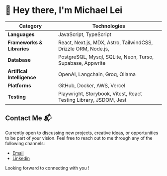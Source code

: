# 👋 Hey there, I'm Michael Lei
| **Category**          | **Technologies**                                                                 |
|-----------------------|--------------------------------------------------------------------------|
| **Languages**         | JavaScript, TypeScript                                                   |
| **Frameworks & Libraries** | React, Next.js, MDX, Astro, TailwindCSS, Drizzle ORM, Node.js,                                   |
| **Database** | PostgreSQL, Mysql, SQLite, Neon, Turso, Supabase, Appwrite                           |
| **Artifical Intelligence**                | OpenAI, Langchain, Groq, Ollama                                           |
| **Platforms** | GitHub, Docker, AWS, Vercel                           |
| **Testing**           | Playwright, Storybook, Vitest, React Testing Library, JSDOM, Jest         |

## Contact Me 📬

Currently open to discussing new projects, creative ideas, or opportunities to be part of your vision. Feel free to reach out to me through any of the following channels:

- [Email](mailto:michaelleie0ca@gmail.com)
- [Linkedin](https://www.linkedin.com/in/michaelleii/)

Looking forward to connecting with you !

<!--
**michaeleii/michaeleii** is a ✨ _special_ ✨ repository because its `README.md` (this file) appears on your GitHub profile.

Here are some ideas to get you started:

- 🔭 I’m currently working on ...
- 🌱 I’m currently learning ...
- 👯 I’m looking to collaborate on ...
- 🤔 I’m looking for help with ...
- 💬 Ask me about ...
- 📫 How to reach me: ...
- 😄 Pronouns: ...
- ⚡ Fun fact: ...
-->
